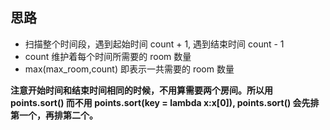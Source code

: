 ## 思路

- 扫描整个时间段，遇到起始时间 count + 1, 遇到结束时间 count - 1
- count 维护着每个时间所需要的 room 数量
- max(max_room,count) 即表示一共需要的 room 数量


**注意开始时间和结束时间相同的时候，不用算需要两个房间。所以用 points.sort() 而不用 points.sort(key = lambda x:x[0]), points.sort() 会先排第一个，再排第二个。**